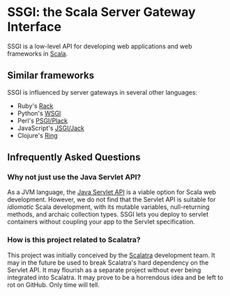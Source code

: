 # SSGI: the Scala Server Gateway Interface

SSGI is a low-level API for developing web applications and web frameworks in [Scala](http://www.scala-lang.org/).  

## Similar frameworks

SSGI is influenced by server gateways in several other languages:

* Ruby's [Rack](http://rack.rubyforge.org/)
* Python's [WSGI](http://www.python.org/dev/peps/pep-333/)
* Perl's [PSGI/Plack](http://plackperl.org/) 
* JavaScript's [JSGI/Jack](http://jackjs.org/)
* Clojure's [Ring](http://github.com/mmcgrana/ring)

## Infrequently Asked Questions

### Why not just use the Java Servlet API?

As a JVM language, the [Java Servlet API](http://www.oracle.com/technetwork/java/index-jsp-135475.html) is a viable option for Scala web development.  However, we do not find that the Servlet API is suitable for _idiomatic_ Scala development, with its mutable variables, null-returning methods, and archaic collection types.  SSGI lets you deploy to servlet containers without coupling your app to the Servlet specification.

### How is this project related to Scalatra?

This project was initially conceived by the [Scalatra](http://scalatra.org/) development team.  It may in the future be used to break Scalatra's hard dependency on the Servlet API.  It may flourish as a separate project without ever being integrated into Scalatra.  It may prove to be a horrendous idea and be left to rot on GitHub.  Only time will tell.
